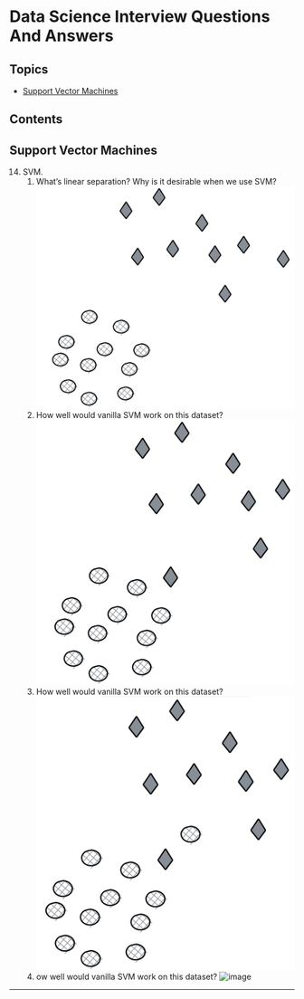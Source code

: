 # Data Science Interview Questions And Answers


Topics
---

- [Support Vector Machines](#support-vector-machines)

## Contents



## Support Vector Machines

14. SVM.
    1. What’s linear separation? Why is it desirable when we use SVM?
    ![image](img/svm1.png)
    1. How well would vanilla SVM work on this dataset?
    ![image](img/svm2.png)
    1. How well would vanilla SVM work on this dataset?
    ![image](img/svm3.png)
    1. ow well would vanilla SVM work on this dataset?
    ![image](img/svm4.png)

---

